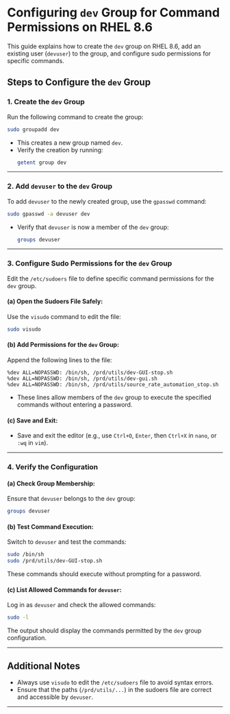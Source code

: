 # Configuring `dev` Group for Command Permissions on RHEL 8.6

This guide explains how to create the `dev` group on RHEL 8.6, add an existing user (`devuser`) to the group, and configure sudo permissions for specific commands.

## Steps to Configure the `dev` Group

### 1. Create the `dev` Group

Run the following command to create the group:

```bash
sudo groupadd dev
```

- This creates a new group named `dev`.
- Verify the creation by running:
  ```bash
  getent group dev
  ```

---

### 2. Add `devuser` to the `dev` Group

To add `devuser` to the newly created group, use the `gpasswd` command:

```bash
sudo gpasswd -a devuser dev
```

- Verify that `devuser` is now a member of the `dev` group:
  ```bash
  groups devuser
  ```

---

### 3. Configure Sudo Permissions for the `dev` Group

Edit the `/etc/sudoers` file to define specific command permissions for the `dev` group.

#### (a) Open the Sudoers File Safely:

Use the `visudo` command to edit the file:

```bash
sudo visudo
```

#### (b) Add Permissions for the `dev` Group:

Append the following lines to the file:

```plaintext
%dev ALL=NOPASSWD: /bin/sh, /prd/utils/dev-GUI-stop.sh
%dev ALL=NOPASSWD: /bin/sh, /prd/utils/dev-gui.sh
%dev ALL=NOPASSWD: /bin/sh, /prd/utils/source_rate_automation_stop.sh
```

- These lines allow members of the `dev` group to execute the specified commands without entering a password.

#### (c) Save and Exit:

- Save and exit the editor (e.g., use `Ctrl+O`, `Enter`, then `Ctrl+X` in `nano`, or `:wq` in `vim`).

---

### 4. Verify the Configuration

#### (a) Check Group Membership:

Ensure that `devuser` belongs to the `dev` group:

```bash
groups devuser
```

#### (b) Test Command Execution:

Switch to `devuser` and test the commands:

```bash
sudo /bin/sh
sudo /prd/utils/dev-GUI-stop.sh
```

These commands should execute without prompting for a password.

#### (c) List Allowed Commands for `devuser`:

Log in as `devuser` and check the allowed commands:

```bash
sudo -l
```

The output should display the commands permitted by the `dev` group configuration.

---

## Additional Notes

- Always use `visudo` to edit the `/etc/sudoers` file to avoid syntax errors.
- Ensure that the paths (`/prd/utils/...`) in the sudoers file are correct and accessible by `devuser`.

---

